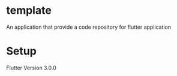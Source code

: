 # template

An application that provide a code repository for flutter application

# Setup

Flutter Version 3.0.0